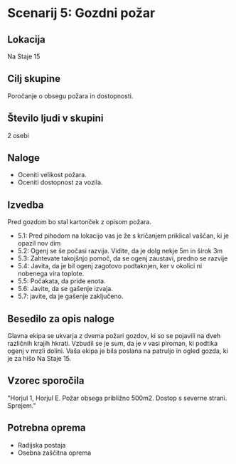 # Scenarij 5: Gozdni požar

## Lokacija
Na Staje 15

## Cilj skupine
Poročanje o obsegu požara in dostopnosti.

## Število ljudi v skupini
2 osebi

## Naloge
- Oceniti velikost požara.
- Oceniti dostopnost za vozila.

## Izvedba
Pred gozdom bo stal kartonček z opisom požara.
- 5.1: Pred pihodom na lokacijo vas je že s kričanjem priklical vaščan, ki je opazil nov dim
- 5.2: Ogenj se še počasi razvija. Vidite, da je dolg nekje 5m in širok 3m
- 5.3: Zahtevate takojšnjo pomoč, da se ogenj zaustavi, predno se razvije
- 5.4: Javita, da je bil ogenj zagotovo podtaknjen, ker v okolici ni nobenega vira toplote.
- 5.5: Počakata, da pride enota.
- 5.6: Javite, da se gašenje izvaja.
- 5.7: javite, da je gašenje zaključeno.

## Besedilo za opis naloge
Glavna ekipa se ukvarja z dvema požari gozdov, ki so se pojavili na dveh različnih krajih hkrati. Vzbudil se je sum, da je v vasi piroman, ki podtika ogenj v mrzli dolini. Vaša ekipa je bila poslana na patruljo in ogled gozda, ki je za hišo Na Staje 15.

## Vzorec sporočila
"Horjul 1, Horjul E. Požar obsega približno 500m2. Dostop s severne strani. Sprejem."

## Potrebna oprema
- Radijska postaja
- Osebna zaščitna oprema
